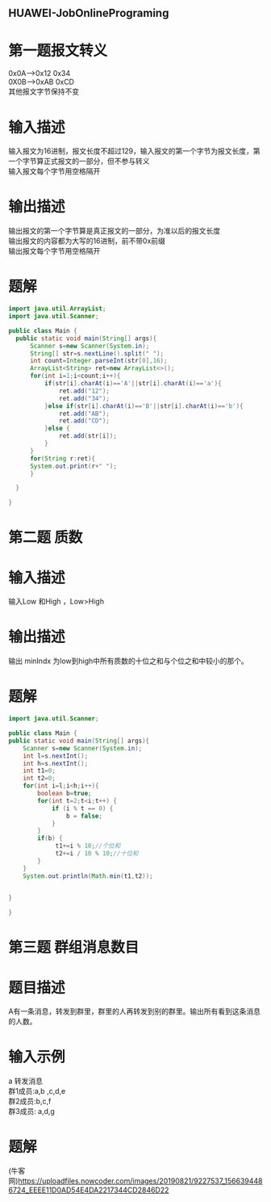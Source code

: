 ## HUAWEI-JobOnlinePrograming
# 第一题报文转义
0x0A-->0x12 0x34<br>
0X0B-->0xAB 0xCD<br>
其他报文字节保持不变
# 输入描述
输入报文为16进制，报文长度不超过129，输入报文的第一个字节为报文长度，第一个字节算正式报文的一部分，但不参与转义<br>
输入报文每个字节用空格隔开<br>
# 输出描述
输出报文的第一个字节算是真正报文的一部分，为准以后的报文长度<br>
输出报文的内容都为大写的16进制，前不带0x前缀<br>
输出报文每个字节用空格隔开<br>

# 题解

```java
import java.util.ArrayList;
import java.util.Scanner;

public class Main {
  public static void main(String[] args){
      Scanner s=new Scanner(System.in);
      String[] str=s.nextLine().split(" ");
      int count=Integer.parseInt(str[0],16);
      ArrayList<String> ret=new ArrayList<>();
      for(int i=1;i<count;i++){
          if(str[i].charAt(i)=='A'||str[i].charAt(i)=='a'){
              ret.add("12");
              ret.add("34");
          }else if(str[i].charAt(i)=='B'||str[i].charAt(i)=='b'){
              ret.add("AB");
              ret.add("CD");
          }else {
              ret.add(str[i]);
          }
      }
      for(String r:ret){
      System.out.print(r+" ");
      }

  }

}

```

#  第二题 质数
  # 输入描述
  输入Low 和High ，Low>High<br>
  # 输出描述
  输出 minIndx 为low到high中所有质数的十位之和与个位之和中较小的那个。
  
  # 题解
  ```java
  import java.util.Scanner;

public class Main {
  public static void main(String[] args){
      Scanner s=new Scanner(System.in);
      int l=s.nextInt();
      int h=s.nextInt();
      int t1=0;
      int t2=0;
      for(int i=l;i<h;i++){
          boolean b=true;
          for(int t=2;t<i;t++) {
              if (i % t == 0) {
                  b = false;
              }
          }
          if(b) {
               t1+=i % 10;//个位和
               t2+=i / 10 % 10;//十位和
          }
      }
      System.out.println(Math.min(t1,t2));
  
      
  }

}
  
  ```
  
 # 第三题 群组消息数目
 # 题目描述
 A有一条消息，转发到群里，群里的人再转发到别的群里。输出所有看到这条消息的人数。
 # 输入示例
 a
 转发消息<br>
 群1成员:a,b ,c,d,e<br>
 群2成员:b,c,f<br>
 群3成员: a,d,g<br>
 
 # 题解
(牛客网)https://uploadfiles.nowcoder.com/images/20190821/9227537_1566394486724_EEEE11D0AD54E4DA2217344CD2846D22
